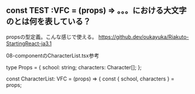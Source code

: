 ## const TEST :VFC<Props> = (props) => 。。。における大文字の<Props>とは何を表している？

propsの型定義。こんな感じで使える。
https://github.dev/oukayuka/Riakuto-StartingReact-ja3.1
  
08-componentのCharacterList.tsx参考

type Props = {
  school: string;
  characters: Character[];
};

const CharacterList: VFC<Props> = (props) => {
  const { school, characters } = props;

